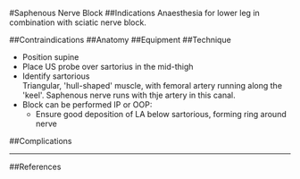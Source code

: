 #Saphenous Nerve Block
##Indications
Anaesthesia for lower leg in combination with sciatic nerve block.


##Contraindications
##Anatomy
##Equipment
##Technique
* Position supine
* Place US probe over sartorius in the mid-thigh
* Identify sartorious  
Triangular, 'hull-shaped' muscle, with femoral artery running along the 'keel'. Saphenous nerve runs with thje artery in this canal.
* Block can be performed IP or OOP:
	* Ensure good deposition of LA below sartorious, forming ring around nerve

##Complications

---
##References
